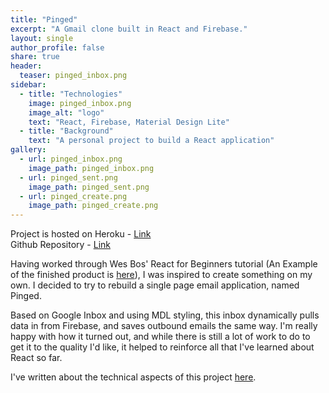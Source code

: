 ```yaml
---
title: "Pinged"
excerpt: "A Gmail clone built in React and Firebase."
layout: single
author_profile: false
share: true
header:
  teaser: pinged_inbox.png
sidebar:
  - title: "Technologies"
    image: pinged_inbox.png
    image_alt: "logo"
    text: "React, Firebase, Material Design Lite"
  - title: "Background"
    text: "A personal project to build a React application"
gallery:
  - url: pinged_inbox.png
    image_path: pinged_inbox.png
  - url: pinged_sent.png
    image_path: pinged_sent.png
  - url: pinged_create.png
    image_path: pinged_create.png
---
```


Project is hosted on Heroku - [Link](http://gentle-stream-18629.herokuapp.com)        
Github Repository - [Link](http://github.com/TomStuart92/email_react_app)

Having worked through Wes Bos' React for Beginners tutorial (An Example of the finished product is [here](http://catchoftheday.wesbos.com/store/helpless-grumpy-phenomena)), I was inspired to create something on my own. I decided to try to rebuild a single page email application, named Pinged.

Based on Google Inbox and using MDL styling, this inbox dynamically pulls data in from Firebase, and saves outbound emails the same way. I'm really happy with how it turned out, and while there is still a lot of work to do to get it to the quality I'd like, it helped to reinforce all that I've learned about React so far.

I've written about the technical aspects of this project [here](https://tomstuart92.github.io/ReactJS/).
